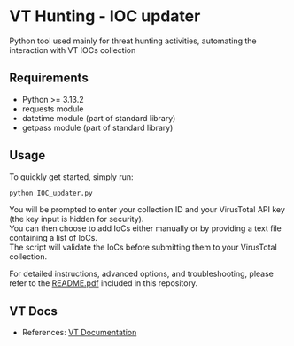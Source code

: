 # VT Hunting - IOC updater
Python tool used mainly for threat hunting activities, automating the interaction with VT IOCs collection

## Requirements
- Python >= 3.13.2
- requests module
- datetime module (part of standard library)
- getpass module (part of standard library)

## Usage
To quickly get started, simply run:
```sh
python IOC_updater.py
```
You will be prompted to enter your collection ID and your VirusTotal API key (the key input is hidden for security).  
You can then choose to add IoCs either manually or by providing a text file containing a list of IoCs.  
The script will validate the IoCs before submitting them to your VirusTotal collection.

For detailed instructions, advanced options, and troubleshooting, please refer to the [README.pdf](README.pdf) included in this repository.

## VT Docs
- References: [VT Documentation](https://docs.virustotal.com/reference)
